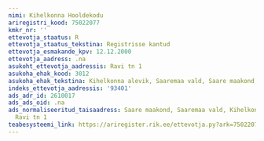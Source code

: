 ```yaml
---
nimi: Kihelkonna Hooldekodu
ariregistri_kood: 75022077
kmkr_nr: ''
ettevotja_staatus: R
ettevotja_staatus_tekstina: Registrisse kantud
ettevotja_esmakande_kpv: 12.12.2000
ettevotja_aadress: .na
asukoht_ettevotja_aadressis: Ravi tn 1
asukoha_ehak_kood: 3012
asukoha_ehak_tekstina: Kihelkonna alevik, Saaremaa vald, Saare maakond
indeks_ettevotja_aadressis: '93401'
ads_adr_id: 2610017
ads_ads_oid: .na
ads_normaliseeritud_taisaadress: Saare maakond, Saaremaa vald, Kihelkonna alevik,
  Ravi tn 1
teabesysteemi_link: https://ariregister.rik.ee/ettevotja.py?ark=75022077&ref=rekvisiidid
---
```

